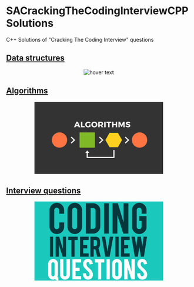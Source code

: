 # SACrackingTheCodingInterviewCPPSolutions
C++ Solutions of "Cracking The Coding Interview" questions

## [Data structures](https://github.com/appinho/SACrackingTheCodingInterview/tree/master/data_structures)

<p align="center">
  <img src="./doc/data_structures.png" width="350" title="hover text">
</p>

## [Algorithms](https://github.com/appinho/SACrackingTheCodingInterview/tree/master/algorithms)

<p align="center">
  <img src="./doc/algorithms.png" width="350" title="hover text">
</p>

## [Interview questions](https://github.com/appinho/SACrackingTheCodingInterview/tree/master/interview_questions)

<p align="center">
  <img src="./doc/interview_questions.png" width="350" title="hover text">
</p>
